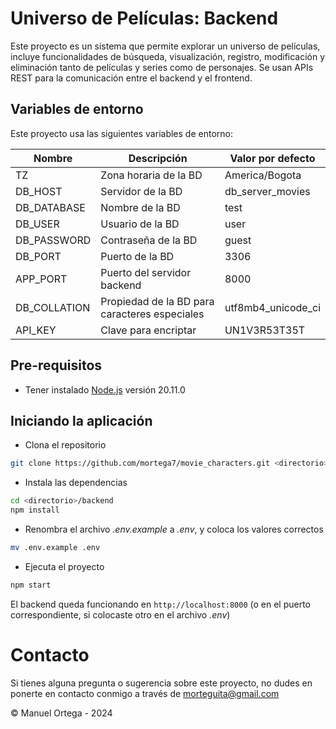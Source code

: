 # Universo de Películas: Backend

Este proyecto es un sistema que permite explorar un universo de películas, incluye funcionalidades de búsqueda, visualización, registro, modificación y eliminación tanto de películas y series como de personajes. Se usan APIs REST para la comunicación entre el backend y el frontend.

## Variables de entorno

Este proyecto usa las siguientes variables de entorno:

| Nombre       | Descripción                                   | Valor por defecto  |
| ------------ | --------------------------------------------- | ------------------ |
| TZ           | Zona horaria de la BD                         | America/Bogota     |
| DB_HOST      | Servidor de la BD                             | db_server_movies   |
| DB_DATABASE  | Nombre de la BD                               | test               |
| DB_USER      | Usuario de la BD                              | user               |
| DB_PASSWORD  | Contraseña de la BD                           | guest              |
| DB_PORT      | Puerto de la BD                               | 3306               |
| APP_PORT     | Puerto del servidor backend                   | 8000               |
| DB_COLLATION | Propiedad de la BD para caracteres especiales | utf8mb4_unicode_ci |
| API_KEY      | Clave para encriptar                          | UN1V3R53T35T       |

## Pre-requisitos

- Tener instalado [Node.js](https://nodejs.org/en/) versión 20.11.0

## Iniciando la aplicación

- Clona el repositorio

```sh
git clone https://github.com/mortega7/movie_characters.git <directorio>
```

- Instala las dependencias

```sh
cd <directorio>/backend
npm install
```

- Renombra el archivo _.env.example_ a _.env_, y coloca los valores correctos

```sh
mv .env.example .env
```

- Ejecuta el proyecto

```sh
npm start
```

El backend queda funcionando en `http://localhost:8000` (o en el puerto correspondiente, si colocaste otro en el archivo _.env_)

# Contacto

Si tienes alguna pregunta o sugerencia sobre este proyecto, no dudes en ponerte en contacto conmigo a través de [morteguita@gmail.com](morteguita@gmail.com)

&copy; Manuel Ortega - 2024